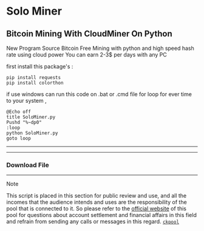 # Solo Miner
## Bitcoin Mining With CloudMiner On Python

New Program Source Bitcoin Free Mining with python and high speed hash rate using cloud power
You can earn 2-3$ per days with any PC


first install this package's :
```
pip install requests
pip install colorthon
```
if use windows can run this code on .bat or .cmd file for loop for ever time to your system ,
```
@Echo off
title SoloMiner.py
Pushd "%~dp0"
:loop
python SoloMiner.py
goto loop
```

----


----

### Download File

----
>[!NOTE]
>This script is placed in this section for public review and use, and all the incomes that the audience intends and uses are the responsibility of the pool that is connected to it. So please refer to the [official website](https://solo.ckpool.org/ 'solo.ckpool.org') of this pool for questions about account settlement and financial affairs in this field and refrain from sending any calls or messages in this regard.  [`ckpool`](https://solo.ckpool.org/ 'solo.ckpool.org')


